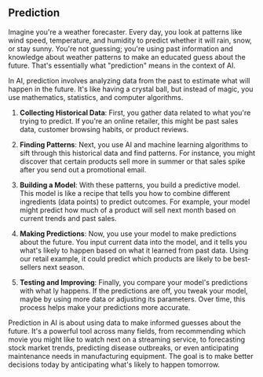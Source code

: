 ## Prediction

Imagine you're a weather forecaster. Every day, you look at patterns like wind speed, temperature, and humidity to predict whether it will rain, snow, or stay sunny. You're not guessing; you're using past information and knowledge about weather patterns to make an educated guess about the future. That's essentially what "prediction" means in the context of AI.

In AI, prediction involves analyzing data from the past to estimate what will happen in the future. It's like having a crystal ball, but instead of magic, you use mathematics, statistics, and computer algorithms. 

1. **Collecting Historical Data**: First, you gather data related to what you're trying to predict. If you're an online retailer, this might be past sales data, customer browsing habits, or product reviews.

2. **Finding Patterns**: Next, you use AI and machine learning algorithms to sift through this historical data and find patterns. For instance, you might discover that certain products sell more in summer or that sales spike after you send out a promotional email.

3. **Building a Model**: With these patterns, you build a predictive model. This model is like a recipe that tells you how to combine different ingredients (data points) to predict outcomes. For example, your model might predict how much of a product will sell next month based on current trends and past sales.

4. **Making Predictions**: Now, you use your model to make predictions about the future. You input current data into the model, and it tells you what's likely to happen based on what it learned from past data. Using our retail example, it could predict which products are likely to be best-sellers next season.

5. **Testing and Improving**: Finally, you compare your model's predictions with what ly happens. If the predictions are off, you tweak your model, maybe by using more data or adjusting its parameters. Over time, this process helps make your predictions more accurate.

Prediction in AI is about using data to make informed guesses about the future. It's a powerful tool across many fields, from recommending which movie you might like to watch next on a streaming service, to forecasting stock market trends, predicting disease outbreaks, or even anticipating maintenance needs in manufacturing equipment. The goal is to make better decisions today by anticipating what's likely to happen tomorrow.
